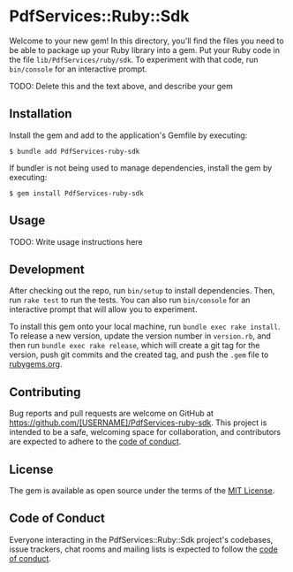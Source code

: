 # PdfServices::Ruby::Sdk

Welcome to your new gem! In this directory, you'll find the files you need to be able to package up your Ruby library into a gem. Put your Ruby code in the file `lib/PdfServices/ruby/sdk`. To experiment with that code, run `bin/console` for an interactive prompt.

TODO: Delete this and the text above, and describe your gem

## Installation

Install the gem and add to the application's Gemfile by executing:

    $ bundle add PdfServices-ruby-sdk

If bundler is not being used to manage dependencies, install the gem by executing:

    $ gem install PdfServices-ruby-sdk

## Usage

TODO: Write usage instructions here

## Development

After checking out the repo, run `bin/setup` to install dependencies. Then, run `rake test` to run the tests. You can also run `bin/console` for an interactive prompt that will allow you to experiment.

To install this gem onto your local machine, run `bundle exec rake install`. To release a new version, update the version number in `version.rb`, and then run `bundle exec rake release`, which will create a git tag for the version, push git commits and the created tag, and push the `.gem` file to [rubygems.org](https://rubygems.org).

## Contributing

Bug reports and pull requests are welcome on GitHub at https://github.com/[USERNAME]/PdfServices-ruby-sdk. This project is intended to be a safe, welcoming space for collaboration, and contributors are expected to adhere to the [code of conduct](https://github.com/[USERNAME]/PdfServices-ruby-sdk/blob/main/CODE_OF_CONDUCT.md).

## License

The gem is available as open source under the terms of the [MIT License](https://opensource.org/licenses/MIT).

## Code of Conduct

Everyone interacting in the PdfServices::Ruby::Sdk project's codebases, issue trackers, chat rooms and mailing lists is expected to follow the [code of conduct](https://github.com/[USERNAME]/PdfServices-ruby-sdk/blob/main/CODE_OF_CONDUCT.md).
